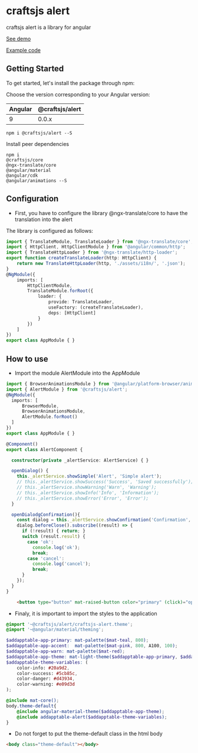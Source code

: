 # craftsjs alert

craftsjs alert is a library for angular

[See demo](http://craftsjs.com/admin/components/modals-alerts)

[Example code](https://stackblitz.com/edit/angular-alert-craftsjs)

## Getting Started
To get started, let's install the package through npm:

Choose the version corresponding to your Angular version:

 | Angular | @craftsjs/alert |
 | ------- | --------------- |
 | 9       | 0.0.x           |

```
npm i @craftsjs/alert --S
```

Install peer dependencies

```
npm i
@craftsjs/core
@ngx-translate/core
@angular/material
@angular/cdk
@angular/animations --S
```

## Configuration

- First, you have to configure the library @ngx-translate/core to have the translation into the alert

The library is configured as follows:

```typescript
import { TranslateModule, TranslateLoader } from '@ngx-translate/core';
import { HttpClient, HttpClientModule } from '@angular/common/http';
import { TranslateHttpLoader } from '@ngx-translate/http-loader';
export function createTranslateLoader(http: HttpClient) {
    return new TranslateHttpLoader(http, './assets/i18n/', '.json');
}
@NgModule({
    imports: [
        HttpClientModule,
        TranslateModule.forRoot({
            loader: {
                provide: TranslateLoader,
                useFactory: (createTranslateLoader),
                deps: [HttpClient]
            }
        })
    ]
})
export class AppModule { }
```

## How to use

- Import the module AlertModule into the AppModule

```typescript
import { BrowserAnimationsModule } from '@angular/platform-browser/animations';
import { AlertModule } from '@craftsjs/alert';
@NgModule({
  imports: [
      BrowserModule,
      BrowserAnimationsModule,
      AlertModule.forRoot()
  ]
})
export class AppModule { }
```

```typescript
@Component()
export class AlertComponent {

  constructor(private _alertService: AlertService) { }

  openDialog() {
    this._alertService.showSimple('Alert', 'Simple alert');
    // this._alertService.showSuccess('Success', 'Saved successfully');
    // this._alertService.showWarning('Warn', 'Warning');
    // this._alertService.showInfo('Info', 'Information');
    // this._alertService.showError('Error', 'Error');
  }

  openDialodgConfirmation(){
    const dialog = this._alertService.showConfirmation('Confirmation', 'Are you sure delete alert?');
    dialog.beforeClose().subscribe((result) => {
      if (!result) { return; }
      switch (result.result) {
        case 'ok':
          console.log('ok');
          break;
        case 'cancel':
          console.log('cancel');
          break;
      }
    });
  }
}
```

```html
    <button type="button" mat-raised-button color="primary" (click)="openDialog()">Alert warning</button>
```

- Finaly, it is important to import the styles to the application

```scss
@import '~@craftsjs/alert/craftsjs-alert.theme';
@import '~@angular/material/theming';

$addapptable-app-primary: mat-palette($mat-teal, 800);
$addapptable-app-accent:  mat-palette($mat-pink, 800, A100, 100);
$addapptable-app-warn: mat-palette($mat-red);
$addapptable-app-theme: mat-light-theme($addapptable-app-primary, $addapptable-app-accent, $addapptable-app-warn);
$addapptable-theme-variables: (
    color-info: #20a9d2,
    color-success: #5cb85c,
    color-danger: #d43934,
    color-warning: #e09d3d
);

@include mat-core();
body.theme-default{
    @include angular-material-theme($addapptable-app-theme);
    @include addapptable-alert($addapptable-theme-variables);
}
```

- Do not forget to put the theme-default class in the html body

```html
<body class="theme-default"></body>
```
